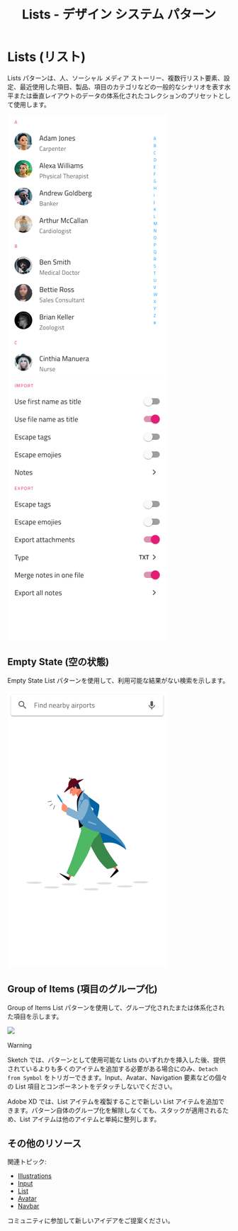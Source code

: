 ﻿---
title: Lists - デザイン システム パターン
_description: Lists パターン シンボルは、水平および垂直レイアウトで 1 つまたは複数のレベルの情報の一般的なコレクションを体系化するためにリストを使用するさまざまなシナリオを表します。
_keywords: デザイン システム, デザイン システム UX, UI キット, Sketch, Ignite UI for Angular, Sketch to Angular, Angular, Angular デザイン システム, Sketch から コードをエクスポート, Angular 用のデザイン キット, Sketch HTML, Sketch to HTML, Sketch UI キット
_language: ja
---

# Lists (リスト)

Lists パターンは、人、ソーシャル メディア ストーリー、複数行リスト要素、設定、最近使用した項目、製品、項目のカテゴリなどの一般的なシナリオを表す水平または垂直レイアウトのデータの体系化されたコレクションのプリセットとして使用します。

<img class="responsive-img" src="../images/lists_people.png" srcset="../images/lists_people@2x.png 2x" />
<img class="responsive-img" src="../images/lists_settings.png" srcset="../images/lists_settings@2x.png 2x" />


## Empty State (空の状態)

Empty State List パターンを使用して、利用可能な結果がない検索を示します。

<img class="responsive-img" src="../images/list_search_cannotfind.png" srcset="../images/list_search_cannotfind@2x.png 2x" />



## Group of Items (項目のグループ化)

Group of Items List パターンを使用して、グループ化されたまたは体系化された項目を示します。

<img class="responsive-img" src="../images/list_with_avatars.png" srcset="../images/list_with_avatars@2x.png 2x" />

> [!WARNING]
> Sketch では、パターンとして使用可能な Lists のいずれかを挿入した後、提供されているよりも多くのアイテムを追加する必要がある場合にのみ、`Detach from Symbol` をトリガーできます。Input、Avatar、Navigation 要素などの個々の List 項目とコンポーネントをデタッチしないでください。
>
> Adobe XD では、List アイテムを複製することで新しい List アイテムを追加できます。パターン自体のグループ化を解除しなくても、スタックが適用されるため、List アイテムは他のアイテムと単純に整列します。

## その他のリソース

関連トピック:

- [Illustrations](../style/illustrations.md)
- [Input](../components/input.md)
- [List](../components/list.md)
- [Avatar](../components/avatar.md)
- [Navbar](../components/navbar.md)
  <div class="divider--half"></div>

コミュニティに参加して新しいアイデアをご提案ください。
